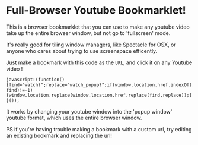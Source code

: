 # Full-Browser Youtube Bookmarklet!

This is a browser bookmarklet that you can use to make any youtube video take up the entire browser window, but not go to 'fullscreen' mode.

It's really good for tiling window managers, like Spectacle for OSX, or anyone who cares about trying to use screenspace efficently.


Just make a bookmark with this code as the ```URL```, and click it on any Youtube video !

```javascript:(function(){find="watch?";replace="watch_popup?";if(window.location.href.indexOf(find)!=-1){window.location.replace(window.location.href.replace(find,replace));}}());```

It works by changing your youtube window into the 'popup window' youtube format, which uses the entire browser window.

PS if you're having trouble making a bookmark with a custom url, try editing an existing bookmark and replacing the url!
